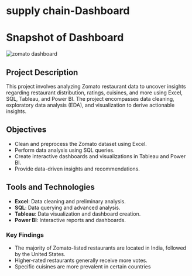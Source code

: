 

# supply chain-Dashboard

# Snapshot of Dashboard 
![zomato dashboard](https://github.com/ishandeshpande807/zomato/assets/171331939/f3b388bb-7472-4f11-b5ff-4aefff22a259)

## Project Description
This project involves analyzing Zomato restaurant data to uncover insights regarding restaurant distribution, ratings, cuisines, and more using Excel, SQL, Tableau, and Power BI. The project encompasses data cleaning, exploratory data analysis (EDA), and visualization to derive actionable insights.


## Objectives
- Clean and preprocess the Zomato dataset using Excel.
- Perform data analysis using SQL queries.
- Create interactive dashboards and visualizations in Tableau and Power BI.
- Provide data-driven insights and recommendations.

## Tools and Technologies
- **Excel**: Data cleaning and preliminary analysis.
- **SQL**: Data querying and advanced analysis.
- **Tableau**: Data visualization and dashboard creation.
- **Power BI**: Interactive reports and dashboards.


### Key Findings

- The majority of Zomato-listed restaurants are located in India, followed by the United States.
- Higher-rated restaurants generally receive more votes.
- Specific cuisines are more prevalent in certain countries
